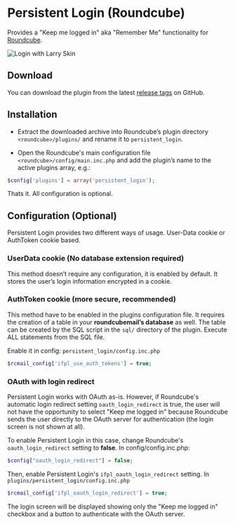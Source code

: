 # Persistent Login (Roundcube)
Provides a "Keep me logged in" aka "Remember Me" functionality for [Roundcube][roundcube].

![Login with Larry Skin](docs/login_elastic.png)

## Download
You can download the plugin from the latest [release tags][github-release] on GitHub.

## Installation
- Extract the downloaded archive into Roundcube’s plugin directory
  `<roundcube>/plugins/` and rename it to `persistent_login`.

- Open the Roundcube's main configuration file `<roundcube>/config/main.inc.php`
  and add the plugin’s name to the active plugins array, e.g.:

```php
$config['plugins'] = array('persistent_login');
```

Thats it. All configuration is optional.

## Configuration (Optional)
Persistent Login provides two different ways of usage.
User-Data cookie or AuthToken cookie based.

### UserData cookie (No database extension required)
This method doesn’t require any configuration, it is enabled by default.
It stores the user’s login information encrypted in a cookie.

### AuthToken cookie (more secure, recommended)
This method have to be enabled in the plugins configuration file.
It requires the creation of a table in your __roundcubemail’s database__ as well.
The table can be created by the SQL script in the `sql/` directory of the plugin.
Execute ALL statements from the SQL file.

Enable it in config: `persistent_login/config.inc.php`
```php
$rcmail_config['ifpl_use_auth_tokens'] = true;
```

### OAuth with login redirect
Persistent Login works with OAuth as-is. However, if Roundcube's automatic login redirect setting `oauth_login_redirect` is true, the user will not have the opportunity to select "Keep me logged in" because Roundcube sends the user directly to the OAuth server for authentication (the login screen is not shown at all).

To enable Persistent Login in this case, change Roundcube's `oauth_login_redirect` setting to __false__. In config/config.inc.php:
```php
$config["oauth_login_redirect"] = false;
```

Then, enable Persistent Login's `ifpl_oauth_login_redirect` setting. In `plugins/persistent_login/config.inc.php`
```php
$rcmail_config['ifpl_oauth_login_redirect'] = true;
```

The login screen will be displayed showing only the "Keep me logged in" checkbox and a button to authenticate with the OAuth server.

[roundcube]: http://roundcube.net/
[github-release]: https://github.com/mfreiholz/persistent_login/releases